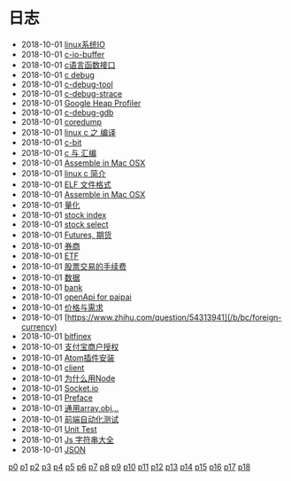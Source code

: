 # 日志
- 2018-10-01 [linux系统IO](/b/c/c-io) 
- 2018-10-01 [c-io-buffer](/b/c/c-io-buffer) 
- 2018-10-01 [c语言函数接口](/b/c/c-func-inf) 
- 2018-10-01 [c debug](/b/c/c-debug) 
- 2018-10-01 [c-debug-tool](/b/c/c-debug-tool) 
- 2018-10-01 [c-debug-strace](/b/c/c-debug-strace) 
- 2018-10-01 [Google Heap Profiler](/b/c/c-debug-heap) 
- 2018-10-01 [c-debug-gdb](/b/c/c-debug-gdb) 
- 2018-10-01 [coredump](/b/c/c-debug-coredump) 
- 2018-10-01 [linux c 之 编译](/b/c/c-compile) 
- 2018-10-01 [c-bit](/b/c/c-bit) 
- 2018-10-01 [c 与 汇编](/b/c/c-asm) 
- 2018-10-01 [Assemble in Mac OSX](/b/c/c-as-mac) 
- 2018-10-01 [linux c 简介](/b/c/c-) 
- 2018-10-01 [ELF 文件格式](/b/c/as-elf) 
- 2018-10-01 [Assemble in Mac OSX](/b/c/as-) 
- 2018-10-01 [量化](/b/bc/stock-quant) 
- 2018-10-01 [stock index](/b/bc/stock-index) 
- 2018-10-01 [stock select](/b/bc/stock-gt) 
- 2018-10-01 [Futures, 期货](/b/bc/stock-futures) 
- 2018-10-01 [券商](/b/bc/stock-fee) 
- 2018-10-01 [ETF](/b/bc/stock-etf) 
- 2018-10-01 [股票交易的手续费](/b/bc/stock-data) 
- 2018-10-01 [数据](/b/bc/stock-book) 
- 2018-10-01 [bank](/b/bc/stock-bank) 
- 2018-10-01 [openApi for paipai](/b/bc/p2p) 
- 2018-10-01 [价格与需求](/b/bc/model-price) 
- 2018-10-01 [https://www.zhihu.com/question/54313941](/b/bc/foreign-currency) 
- 2018-10-01 [bitfinex](/b/bc/btc) 
- 2018-10-01 [支付宝商户授权](/b/bc/alipay) 
- 2018-10-01 [Atom插件安装](/b/atom/atom-shortcuts) 
- 2018-10-01 [client](/b/ria/node-crypt) 
- 2018-10-01 [为什么用Node](/b/ria/node-) 
- 2018-10-01 [Socket.io](/b/ria/js-websocket) 
- 2018-10-01 [Preface](/b/ria/js-var) 
- 2018-10-01 [通用array,obj,..](/b/ria/js-underscore) 
- 2018-10-01 [前端自动化测试](/b/ria/js-test) 
- 2018-10-01 [Unit Test](/b/ria/js-test-unit) 
- 2018-10-01 [Js 字符串大全](/b/ria/js-str) 
- 2018-10-01 [JSON](/b/ria/js-str-serial) 

 [p0](/b/index) [p1](/b/p/p1) [p2](/b/p/p2) [p3](/b/p/p3) [p4](/b/p/p4) [p5](/b/p/p5) [p6](/b/p/p6) [p7](/b/p/p7) [p8](/b/p/p8) [p9](/b/p/p9) [p10](/b/p/p10) [p11](/b/p/p11) [p12](/b/p/p12) [p13](/b/p/p13) [p14](/b/p/p14) [p15](/b/p/p15) [p16](/b/p/p16) [p17](/b/p/p17) [p18](/b/p/p18)